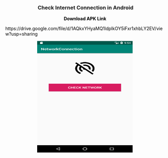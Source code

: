 <h3 style="text-align: center;">Check Internet Connection in Android</h3>

<p style="text-align: center;"><span style="color: #000000;"><span style="caret-color: #333399;"><strong>Download APK Link&nbsp;</strong></span></span></p>
<p style="text-align: left;"><span style="color: #000000;">https://drive.google.com/file/d/1AQkxYHyaMQ1ldplkOY5iFxr1xhbLY2EV/view?usp=sharing</span></p>


<p style="text-align: center;"><img src="https://github.com/vishaltorgal/NetworkConnection/blob/master/src/main/res/drawable/nwc1.png" alt="" width="300" height="350"/>&nbsp;</p>
